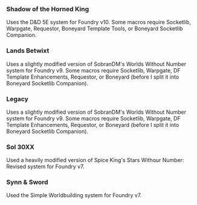 ### Shadow of the Horned King
Uses the D&D 5E system for Foundry v10. Some macros require Socketlib, Warpgate, Requestor, Boneyard Template Tools, or Boneyard Socketlib Companion.

### Lands Betwixt
Uses a slightly modified version of SobranDM's Worlds Without Number system for Foundry v9. Some macros require Socketlib, Warpgate, DF Template Enhancements, Requestor, or Boneyard (before I split it into Boneyard Socketlib Companion).

### Legacy
Uses a slightly modified version of SobranDM's Worlds Without Number system for Foundry v9. Some macros require Socketlib, Warpgate, DF Template Enhancements,  Requestor, or Boneyard (before I split it into Boneyard Socketlib Companion).

### Sol 30XX
Used a heavily modified version of Spice King's Stars Withour Number: Revised system for Foundry v7.

### Synn & Sword
Used the Simple Worldbuilding system for Foundry v7.
